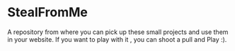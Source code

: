 # StealFromMe
A repository from where you can pick up these small projects and use them in your website. If you want to play with it , you can shoot a pull and Play :).  
